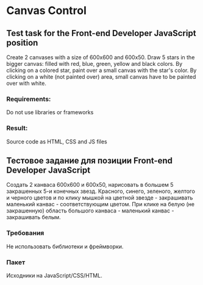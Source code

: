 # Canvas Control

## Test task for the Front-end Developer JavaScript position
Create 2 canvases with a size of 600x600 and 600x50.
Draw 5 stars in the bigger canvas: filled with red, blue, green, yellow and black colors.
By clicking on a colored star, paint over a small canvas with the star's color. By clicking on a white (not painted over) area, small canvas have to be painted over with white.

### Requirements:
Do not use libraries or frameworks

### Result:
Source code as HTML, CSS and JS files


## Тестовое задание для позиции Front-end Developer JavaScript
 
Создать 2 канваса 600x600 и 600x50, нарисовать в большем 5 закрашенных 5-и конечных звезд. Красного, синего, зеленого, желтого и черного цветов и по клику мышкой на цветной звезде - закрашивать маленький канвас - соответствующим цветом. При клике на белую (не закрашенную) область большого канваса - маленький канвас - закрашивать белым.

### Требования
Не использовать библиотеки и фреймворки.

### Пакет
Исходники на JavaScript/CSS/HTML.

